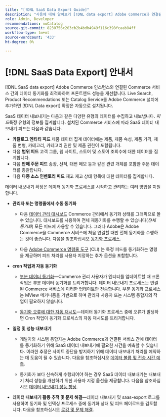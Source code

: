 ```yaml
---
title: "[!DNL SaaS Data Export Guide]"
description: "사용에 대해 알아보기 [!DNL data export] Adobe Commerce과 연결된 Adobe Commerce 서비스 간에 데이터를 동기화하는 Commerce SaaS 서비스용 확장."
role: Admin, Developer
recommendations: noCatalog
source-git-commit: 8230756c203cb2b4bdb4949f116c398fcaab84ff
workflow-type: tm+mt
source-wordcount: '433'
ht-degree: 0%

---
```


# [!DNL SaaS Data Export] 안내서

[!DNL SaaS data export] Adobe Commerce 인스턴스와 연결된 Commerce 서비스 간의 데이터 동기화를 최적화하여 프론트엔드 성능을 개선합니다. Live Search, Product Recommendations 또는 Catalog Service를 Adobe Commerce 설치에 추가하면 [!DNL Data export] 확장은 자동으로 설치됩니다.

SaaS 데이터 내보내기는 다음과 같은 다양한 유형의 데이터를 수집하고 내보냅니다. _피드_&#x200B;특정 유형의 정보를 집계합니다. 설치된 Commerce 서비스에 따라 SaaS 데이터 내보내기 피드는 다음과 같습니다.

- **카탈로그 엔티티 피드** 제품 데이터 집계 데이터에는 제품, 제품 속성, 제품 가격, 제품 변형, 카테고리, 카테고리 권한 및 제품 권한이 포함됩니다.
- 다음 **범위 피드** 고객 그룹, 웹 사이트, 스토어 및 스토어 조회수에 대한 데이터를 집계합니다.
- 다음 **판매 주문 피드** 송장, 선적, 대변 메모 등과 같은 관련 개체를 포함한 주문 데이터를 총괄합니다.
- 다음 **다중 소스 인벤토리 피드** 재고 재고 상태 항목에 대한 데이터를 집계합니다.

데이터 내보내기 확장은 데이터 동기화 프로세스를 시작하고 관리하는 여러 방법을 지원합니다.

- **관리자 또는 명령줄에서 수동 동기화**

   - 다음 [데이터 관리 대시보드](https://experienceleague.adobe.com/en/docs/commerce-admin/systems/data-transfer/data-dashboard) Commerce 관리에서 동기화 상태를 그래픽으로 볼 수 있습니다. 대시보드를 사용하여 전체 재동기화를 수행할 수 있습니다(_전체 동기화_) 모든 피드에 사용할 수 있습니다. 그러나 Adobe은 Adobe Commerce을 Commerce 서비스에 처음 연결할 때만 전체 동기화를 수행하는 것이 좋습니다. 다음을 참조하십시오 [동기화 프로세스](data-synchronization.md).

   - 다음 [Adobe Commerce 명령줄 도구](https://experienceleague.adobe.com/en/docs/commerce-operations/configuration-guide/cli/config-cli) (CLI) 는 특정 피드를 동기화하는 명령을 제공하며 피드 처리를 사용자 지정하는 추가 옵션을 포함합니다.

- **cron 작업과 자동 동기화**

   - [부분 데이터 동기화](data-synchronization.md#partial-synchronization-with-cron-jobs)—Commerce 관리 사용자가 엔티티를 업데이트할 때 크론 작업은 부분 데이터 동기화를 트리거합니다. 데이터 내보내기 프로세스는 연결된 Commerce 서비스에 이러한 업데이트만 전송합니다. 부분 동기화 프로세스는 MView 메커니즘을 기반으로 하며 관리자 사용자 또는 시스템 통합자의 작업이 필요하지 않습니다.

   - [동기화 오류에 대한 자동 재시도](data-synchronization.md#failed-items-sync-for-error-recovery)—데이터 동기화 프로세스 중에 오류가 발생하면 Cron 작업이 동기화 프로세스의 자동 재시도를 트리거합니다.

- **일정 및 성능 내보내기**

   - 개발자와 시스템 통합자는 Adobe Commerce과 연결된 서비스 간에 데이터를 동기화하기 위해 SaaS 데이터 내보내기에 필요한 시간을 예측할 수 있습니다. 이러한 추정은 사이트 중단을 방지하기 위해 데이터 내보내기 처리를 예약하는 데 도움이 될 수 있습니다. 다음을 참조하십시오 [데이터 볼륨 및 전송 시간 예측](estimate-data-volume-sync-time.md).

   - 동기화가 보다 신속하게 수행되어야 하는 경우 SaaS 데이터 내보내기는 내보내기 처리 성능을 개선하기 위한 사용자 지정 옵션을 제공합니다. 다음을 참조하십시오 [데이터 내보내기 성능 향상](customize-export-processing.md).

- **데이터 내보내기 활동 추적 및 문제 해결**—데이터 내보내기 및 saas-export 로그를 사용하여 동기화 및 인덱싱 프로세스 중에 동기화 상태 및 피드 페이로드를 검토합니다. 다음을 참조하십시오 [로깅 및 문제 해결](troubleshooting-logging.md).



